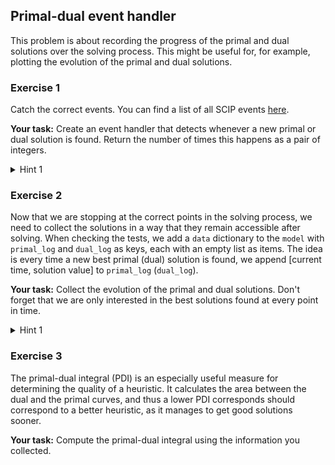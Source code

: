 ## Primal-dual event handler

This problem is about recording the progress of the primal and dual solutions over the solving process. This might be useful for, for example, plotting the evolution of the primal and dual solutions.

### Exercise 1

Catch the correct events. You can find a list of all SCIP events <a href="https://scipopt.org/doc/html/type__event_8h.php#abdb41277158c5046b83eb5ece43e6e70"> here</a>.

**Your task:** Create an event handler that detects whenever a new primal or dual solution is found. Return the number of times this happens as a pair of integers.

<details>
    <summary>Hint 1</summary>
    The event that updates the primal dual is intuitive, but it is a bit more difficult for the dual case. The dual solution can be updated whenever an LP is solved (but might not be the best dual bound, since it might be a local LP), or whenever a node is solved (which may be solved by methods other than LP, e.g. propagation or conflict analysis). 
</details>

### Exercise 2

Now that we are stopping at the correct points in the solving process, we need to collect the solutions in a way that they remain accessible after solving. When checking the tests, we add a `data` dictionary to the `model` with `primal_log` and `dual_log` as keys, each with an empty list as items. The idea is every time a new best primal (dual) solution is found, we append [current time, solution value] to `primal_log` (`dual_log`).

**Your task:** Collect the evolution of the primal and dual solutions. Don't forget that we are only interested in the best solutions found at every point in time.

<details>
    <summary>Hint 1</summary>
    Don't forget that the logic might change depending on if it's a minimization or a maximization problem.
</details>


### Exercise 3

The primal-dual integral (PDI) is an especially useful measure for determining the quality of a heuristic. It calculates the area between the dual and the primal curves, and thus a lower PDI corresponds should correspond to a better heuristic, as it manages to get good solutions sooner.  

**Your task:** Compute the primal-dual integral using the information you collected.


